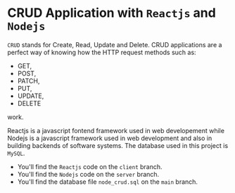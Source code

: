 # CRUD Application with `Reactjs` and `Nodejs`
`CRUD` stands for Create, Read, Update and Delete. CRUD applications are a perfect way of knowing how the HTTP request methods such as:
 - GET, 
 - POST,
 - PATCH, 
 - PUT,
 - UPDATE,
 - DELETE

work.

Reactjs is a javascript fontend framework used in web developement while Nodejs is a javascript framework used in web development and also in building backends of software systems. The database used in this project is `MySQL`.

 - You'll find the `Reactjs` code on the `client` branch.
 - You'll find the `Nodejs` code on the `server` branch.
 - You'll find the database file `node_crud.sql` on the `main` branch.
